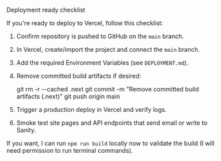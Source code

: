 Deployment ready checklist

If you're ready to deploy to Vercel, follow this checklist:

1. Confirm repository is pushed to GitHub on the `main` branch.
2. In Vercel, create/import the project and connect the `main` branch.
3. Add the required Environment Variables (see `DEPLOYMENT.md`).
4. Remove committed build artifacts if desired:

   git rm -r --cached .next
   git commit -m "Remove committed build artifacts (.next)"
   git push origin main

5. Trigger a production deploy in Vercel and verify logs.
6. Smoke test site pages and API endpoints that send email or write to Sanity.

If you want, I can run `npm run build` locally now to validate the build (I will need permission to run terminal commands). 

